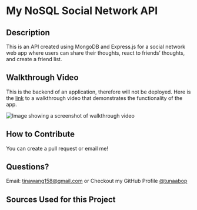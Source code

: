 # My NoSQL Social Network API

## Description

This is an API created using MongoDB and Express.js for a social network web app where users can share their thoughts, react to friends’ thoughts, and create a friend list. 

## Walkthrough Video

This is the backend of an application, therefore will not be deployed. Here is the [link](https://drive.google.com/file/d/1divYGR9IdVTTmsznYCHRzQco7USGgX4X/view) to a walkthrough video that demonstrates the functionality of the app. 

![Image showing a screenshot of walkthrough video](./deliverable/ecomm_demo.gif)

## How to Contribute <a name="contribute"/>

You can create a pull request or email me! 
  
## Questions? <a name="questions"/>

Email: tinawang158@gmail.com or
Checkout my GitHub Profile [@tunaabop](https://github.com/tunaabop)

## Sources Used for this Project
